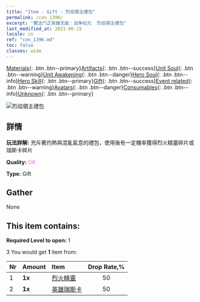```yaml
---
title: "Item - Gift - 烈焰領主禮包"
permalink: /con_1396/
excerpt: "魔法门之英雄无敌：战争纪元  烈焰領主禮包"
last_modified_at: 2021-06-15
locale: cn
ref: "con_1396.md"
toc: false
classes: wide
---
```

 [Materials](/ItemsCN/){: .btn .btn--primary}[Artifacts](/ItemsCN/Artifacts/){: .btn .btn--success}[Unit Soul](/ItemsCN/UnitSoul/){: .btn .btn--warning}[Unit Awakening](/ItemsCN/UnitAwakening/){: .btn .btn--danger}[Hero Soul](/ItemsCN/HeroSoul/){: .btn .btn--info}[Hero Skill](/ItemsCN/HeroSkill/){: .btn .btn--primary}[Gift](/ItemsCN/Gift/){: .btn .btn--success}[Event related](/ItemsCN/Events/){: .btn .btn--warning}[Avatars](/ItemsCN/Avatars/){: .btn .btn--danger}[Consumables](/ItemsCN/Consumables/){: .btn .btn--info}[Unknown](/ItemsCN/Unknown/){: .btn .btn--primary}

 ![烈焰領主禮包](/images/t/i_907010.png)

## 詳情
 **玩法詳解:** 充斥著灼熱與混亂氣息的禮包，使用後有一定機率獲得烈火精靈碎片或瑞斯卡碎片

 **Quality:** <span style="color: #DA70D6">OK</span>

 **Type:** Gift

## Gather

  None

## This item contains:

 **Required Level to open:** 1

 3 You would get **1** item  from:

  | Nr | Amount |     Item    | Drop Rate,% |
  |:---|:-------|:------------|:---------:|
  | 1 |  **1x** | [烈火精靈](/cn/Items/unt_231/) | 50 | 
  | 2 |  **1x** | [英雄瑞斯卡](/cn/Items/her_384/) | 50 | 
